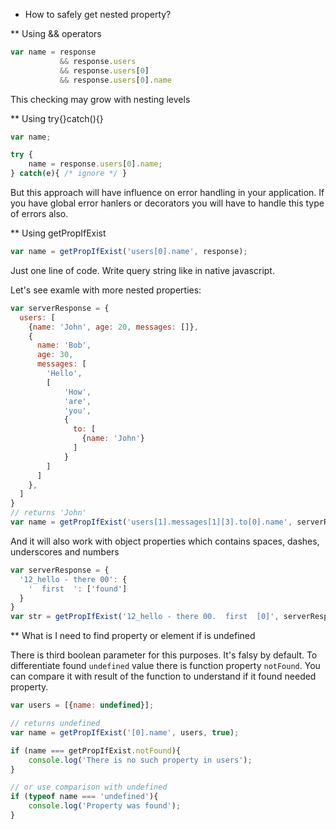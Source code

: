 * How to safely get nested property?

** Using && operators

```javascript
var name = response 
           && response.users
           && response.users[0]
           && response.users[0].name
```
This checking may grow with nesting levels

** Using try{}catch(){}

```javascript
var name;

try {
    name = response.users[0].name;
} catch(e){ /* ignore */ }
```
But this approach will have influence on error handling in your application. 
If you have global error hanlers or decorators you will have to handle this type of errors also.

** Using getPropIfExist

```javascript
var name = getPropIfExist('users[0].name', response);
```
Just one line of code. Write query string like in native javascript.

Let's see examle with more nested properties:
```javascript
var serverResponse = {
  users: [
    {name: 'John', age: 20, messages: []},
    {
      name: 'Bob',
      age: 30, 
      messages: [
        'Hello', 
        [
            'How',
            'are', 
            'you', 
            {
              to: [
                {name: 'John'}
              ]
            }
        ]
      ]
    },
  ]
}
// returns 'John'
var name = getPropIfExist('users[1].messages[1][3].to[0].name', serverResponse);
```

And it will also work with object properties which contains spaces, dashes, underscores and numbers
```javascript
var serverResponse = {
  '12_hello - there 00': {
    '  first  ': ['found']
  }
}
var str = getPropIfExist('12_hello - there 00.  first  [0]', serverResponse);
```

** What is I need to find property or element if is undefined

There is third boolean parameter for this purposes. It's falsy by default.
To differentiate found `undefined` value there is function property `notFound`.
You can compare it with result of the function to understand if it found needed property.
```javascript
var users = [{name: undefined}];

// returns undefined
var name = getPropIfExist('[0].name', users, true);

if (name === getPropIfExist.notFound){
    console.log('There is no such property in users');
}

// or use comparison with undefined
if (typeof name === 'undefined'){
    console.log('Property was found');
}
```